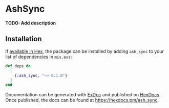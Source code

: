 # AshSync

**TODO: Add description**

## Installation

If [available in Hex](https://hex.pm/docs/publish), the package can be installed
by adding `ash_sync` to your list of dependencies in `mix.exs`:

```elixir
def deps do
  [
    {:ash_sync, "~> 0.1.0"}
  ]
end
```

Documentation can be generated with [ExDoc](https://github.com/elixir-lang/ex_doc)
and published on [HexDocs](https://hexdocs.pm). Once published, the docs can
be found at <https://hexdocs.pm/ash_sync>.

